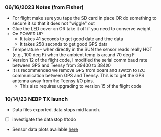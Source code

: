 ### 06/16/2023 Notes (from Fisher)

-  For flight make sure you tape the SD card in place OR do something to secure it so that it does not "wiggle" out
- Glue the LED cover on OR take it off if you need to conserve weight
- On POWER UP
	- It takes 41 seconds to get good date and time data
	- It takes 258 seconds to get good GPS data
-  Temperature - when directly in the SUN the sensor reads really HOT (e.g., 100 deg F) when the ambient temp is around 70 deg F
- Version 12 of the flight code, I modified the serial comm baud rate between GPS and Teensy from 39400 to 38400
- It is recommended we remove GPS from board and switch to I2C communication between GPS and Teensy. This is to get the GPS antenna away from the Teensy I/O pins. 
	- This also requires upgrading to version 15 of the flight code

### 10/14/23  NEBP TX launch

- Data files exported. data stops mid launch.
- [ ] investigate the data stop #todo 
- Sensor data plots available [here](https://docs.google.com/presentation/d/1fL3OsHpcmTIaDc9tEFIUz38oztJMXeCRJYTw4ZYHEwU/edit#slide=id.p)